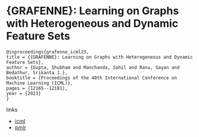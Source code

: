 # {GRAFENNE}: Learning on Graphs with Heterogeneous and Dynamic Feature Sets

```
@inproceedings{grafenne_icml23,
title = {{GRAFENNE}: Learning on Graphs with Heterogeneous and Dynamic Feature Sets},
author = {Gupta, Shubham and Manchanda, Sahil and Ranu, Sayan and Bedathur, Srikanta J.},
booktitle = {Proceedings of the 40th International Conference on Machine Learning (ICML)},
pages = {12165--12181},
year = {2023}
}
```

links
- [icml](https://icml.cc/Conferences/2023/Schedule?showEvent=24743)
- [pmlr](https://proceedings.mlr.press/v202/gupta23b.html)
